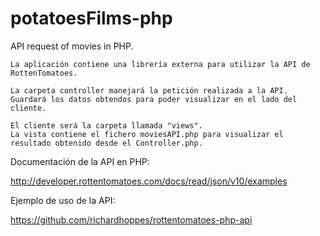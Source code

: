 potatoesFilms-php
=================

API request of movies in PHP.

    La aplicación contiene una librería externa para utilizar la API de RottenTomatoes.

    La carpeta controller manejará la petición realizada a la API.
    Guardará los datos obtendos para poder visualizar en el lado del cliente.

    El cliente será la carpeta llamada "views". 
    La vista contiene el fichero moviesAPI.php para visualizar el resultado obtenido desde el Controller.php.

Documentación de la API en PHP:

http://developer.rottentomatoes.com/docs/read/json/v10/examples

Ejemplo de uso de la API:

https://github.com/richardhoppes/rottentomatoes-php-api
